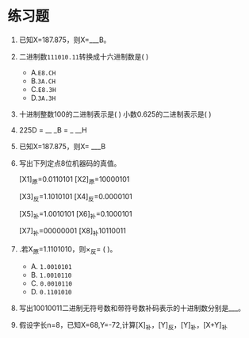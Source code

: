 # 练习题

1. 已知X=187.875，则X=___B。
2. 二进制数`111010.11`转换成十六进制数是( )
   - A.`E8.CH`
   - B.`3A.CH`
   - C.`E8.3H`
   - D.`3A.3H`

3. 十进制整数100的二进制表示是( )
   小数0.625的二进制表示是( )

4. 225D = __ _B =  _ __H

5. 已知X=187.875，则X= ___B

6. 写出下列定点8位机器码的真值。

   [X1]<sub>原</sub>=0.0110101 [X2]<sub>原</sub>=10000101

   [X3]<sub>反</sub>=1.1010101 [X4]<sub>反</sub>=0.0000101

   [X5]<sub>补</sub>=1.0010101 [X6]<sub>补</sub>=0.1000101

   [X7]<sub>补</sub>=00000001  [X8]<sub>补</sub>10110011

7. .若X<sub>原</sub>=1.1101010，则×<sub>反</sub>= ( )。
   - A. `1.0010101`
   - B. `1.0010110`
   - C. `0.0010110`
   - D. `0.1101010`

8. 写出10010011二进制无符号数和带符号数补码表示的十进制数分别是___。
9. 假设字长n=8，已知X=68,Y=-72,计算[X]<sub>补</sub>，[Y]<sub>反</sub>，[Y]<sub>补</sub>，[X+Y]<sub>补</sub>